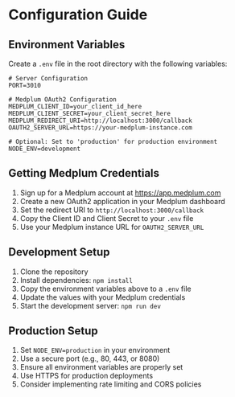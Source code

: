 # Configuration Guide

## Environment Variables

Create a `.env` file in the root directory with the following variables:

```env
# Server Configuration
PORT=3010

# Medplum OAuth2 Configuration
MEDPLUM_CLIENT_ID=your_client_id_here
MEDPLUM_CLIENT_SECRET=your_client_secret_here
MEDPLUM_REDIRECT_URI=http://localhost:3000/callback
OAUTH2_SERVER_URL=https://your-medplum-instance.com

# Optional: Set to 'production' for production environment
NODE_ENV=development
```

## Getting Medplum Credentials

1. Sign up for a Medplum account at https://app.medplum.com
2. Create a new OAuth2 application in your Medplum dashboard
3. Set the redirect URI to `http://localhost:3000/callback`
4. Copy the Client ID and Client Secret to your `.env` file
5. Use your Medplum instance URL for `OAUTH2_SERVER_URL`

## Development Setup

1. Clone the repository
2. Install dependencies: `npm install`
3. Copy the environment variables above to a `.env` file
4. Update the values with your Medplum credentials
5. Start the development server: `npm run dev`

## Production Setup

1. Set `NODE_ENV=production` in your environment
2. Use a secure port (e.g., 80, 443, or 8080)
3. Ensure all environment variables are properly set
4. Use HTTPS for production deployments
5. Consider implementing rate limiting and CORS policies
